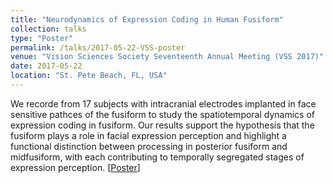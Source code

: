 ```yaml
---
title: "Neurodynamics of Expression Coding in Human Fusiform"
collection: talks
type: "Poster"
permalink: /talks/2017-05-22-VSS-poster
venue: "Vision Sciences Society Seventeenth Annual Meeting (VSS 2017)"
date: 2017-05-22
location: "St. Pete Beach, FL, USA"
---
```


We recorde from 17 subjects with intracranial electrodes implanted in face sensitive pathces of the fusiform to study the spatiotemporal dynamics of expression coding in fusiform. Our results support the hypothesis that the fusiform plays a role in facial expression perception and highlight a functional distinction between processing in posterior fusiform and midfusiform, with each contributing to temporally segregated stages of expression perception.
[<ins>[Poster](/files/2017-VSS-poster.jpg)</ins>]
